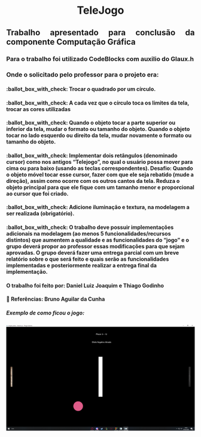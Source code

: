 <h1 align="center"> TeleJogo </h1>
<h2 align="justify"> Trabalho apresentado para conclusão da componente Computação Gráfica </h2>
<h3 align="justify"> Para o trabalho foi utilizado CodeBlocks com auxilio do Glaux.h </h3>
<h3 align="justify"> Onde o solicitado pelo professor para o projeto era: </h3>
<h4>  :ballot_box_with_check: Trocar o quadrado por um círculo. </h4>
<h4>  :ballot_box_with_check: A cada vez que o círculo toca os limites da tela, trocar as cores utilizadas </h4>
<h4>  :ballot_box_with_check: Quando o objeto tocar a parte superior ou inferior da tela, mudar o formato ou tamanho do objeto. Quando o objeto tocar no lado esquerdo ou direito da tela, mudar novamente o formato ou tamanho do objeto. </h4>
<h4>  :ballot_box_with_check: Implementar dois retângulos (denominado cursor) como nos antigos “Telejogo”, no qual o usuário possa mover para cima ou para baixo (usando as teclas correspondentes). Desafio: Quando o objeto móvel tocar esse cursor, fazer com que ele seja rebatido (mude a direção), assim como ocorre com os outros cantos da tela. Reduza o objeto principal para que ele fique com um tamanho menor e proporcional ao cursor que foi criado.  </h4>
<h4>  :ballot_box_with_check: Adicione iluminação e textura, na modelagem a ser realizada (obrigatório).  </h4>
<h4>  :ballot_box_with_check: O trabalho deve possuir implementações adicionais na modelagem (ao menos 5 funcionalidades/recursos distintos) que aumentem a qualidade e as funcionalidades do “jogo” e o grupo deverá propor ao professor essas modificações para que sejam aprovadas. O grupo deverá fazer uma entrega parcial com um breve relatório sobre o que será feito e quais serão as funcionalidades implementadas e posteriormente realizar a entrega final da implementação.  </h4>

<h4> O trabalho foi feito por: Daniel Luiz Joaquim e Thiago Godinho </h4>
<h4> 🔎 Referências: Bruno Aguilar da Cunha </h4>
<h5> Exemplo de como ficou o jogo: </h5>
<img src="/Exemplo_jogo.png" alt="Exemplo de como o jogo ficou">
